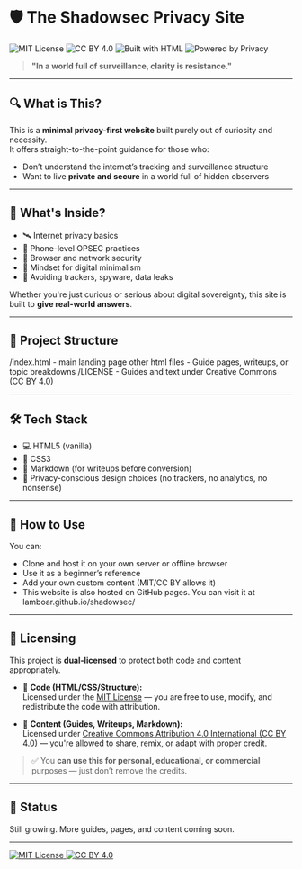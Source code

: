 # 🛡️ The Shadowsec Privacy Site

![MIT License](https://img.shields.io/badge/License-MIT-blue.svg)
![CC BY 4.0](https://img.shields.io/badge/License-CC%20BY%204.0-lightgrey.svg)
![Built with HTML](https://img.shields.io/badge/Built%20With-HTML-orange)
![Powered by Privacy](https://img.shields.io/badge/Focus-Online%20Privacy-black)

> **"In a world full of surveillance, clarity is resistance."**

---

## 🔍 What is This?

This is a **minimal privacy-first website** built purely out of curiosity and necessity.  
It offers straight-to-the-point guidance for those who:
- Don’t understand the internet’s tracking and surveillance structure
- Want to live **private and secure** in a world full of hidden observers

---

## 🧠 What's Inside?

- 🛰️ Internet privacy basics  
- 🔐 Phone-level OPSEC practices  
- 🧅 Browser and network security  
- 📵 Mindset for digital minimalism  
- 🚫 Avoiding trackers, spyware, data leaks

Whether you're just curious or serious about digital sovereignty, this site is built to **give real-world answers**.

---

## 📂 Project Structure
/index.html - main landing page
other html files - Guide pages, writeups, or topic breakdowns
/LICENSE - Guides and text under Creative Commons (CC BY 4.0)

---

## 🛠️ Tech Stack

- 💻 HTML5 (vanilla)
- 🎨 CSS3
- 📜 Markdown (for writeups before conversion)
- 🔐 Privacy-conscious design choices (no trackers, no analytics, no nonsense)

---

## 🚀 How to Use

You can:
- Clone and host it on your own server or offline browser
- Use it as a beginner’s reference
- Add your own custom content (MIT/CC BY allows it)
- This website is also hosted on GitHub pages. You can visit it at lamboar.github.io/shadowsec/

---

## 📜 Licensing

This project is **dual-licensed** to protect both code and content appropriately.

- 🔧 **Code (HTML/CSS/Structure):**  
  Licensed under the [MIT License](./LICENSE) — you are free to use, modify, and redistribute the code with attribution.

- 📝 **Content (Guides, Writeups, Markdown):**  
  Licensed under [Creative Commons Attribution 4.0 International (CC BY 4.0)](./LICENSE-CONTENT) — you're allowed to share, remix, or adapt with proper credit.

> ✅ You **can use this for personal, educational, or commercial** purposes — just don’t remove the credits.

---

## 🔘 Status

Still growing. More guides, pages, and content coming soon.

---
<p align="left">
  <a href="https://opensource.org/licenses/MIT" target="_blank">
    <img src="https://img.shields.io/badge/License-MIT-blue.svg" alt="MIT License">
  </a>
  <a href="https://creativecommons.org/licenses/by/4.0/" target="_blank">
    <img src="https://licensebuttons.net/l/by/4.0/88x31.png" alt="CC BY 4.0">
  </a>
</p>

